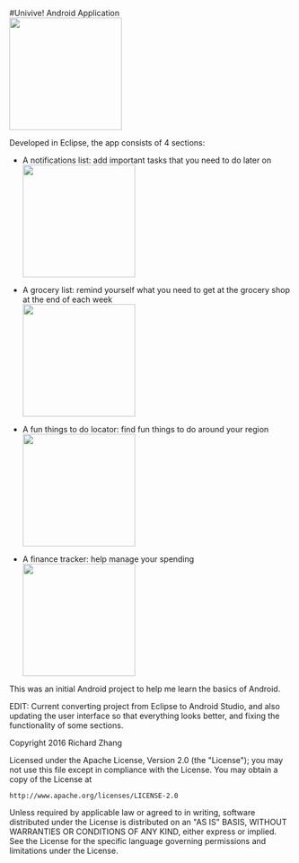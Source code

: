 #Univive! Android Application
<br><img src="https://github.com/richardzhanguw/UniviveApp/blob/Project1/UniviveOfficial/res/drawable-hdpi/readme1_new.PNG" width="200"  /><br>

Developed in Eclipse, the app consists of 4 sections:
 - A notifications list: add important tasks that you need to do later on
 <br><img src="https://github.com/richardzhanguw/UniviveApp/blob/Project1/UniviveOfficial/res/drawable-hdpi/readme4_new.PNG" width="200"  /><br>

 - A grocery list: remind yourself what you need to get at the grocery shop at the end of each week
<br><img src="https://github.com/richardzhanguw/UniviveApp/blob/Project1/UniviveOfficial/res/drawable-hdpi/readme8_new.PNG" width="200"  /><br>

 - A fun things to do locator: find fun things to do around your region
<br><img src="https://github.com/richardzhanguw/UniviveApp/blob/Project1/UniviveOfficial/res/drawable-hdpi/readme6_new.PNG" width="200"  /><br>

 - A finance tracker: help manage your spending
<br><img src="https://github.com/richardzhanguw/UniviveApp/blob/Project1/UniviveOfficial/res/drawable-hdpi/readme3_new.PNG" width="200"  /><br>

 
 This was an initial Android project to help me learn the basics of Android.

EDIT: Current converting project from Eclipse to Android Studio, and also updating the user interface so that everything looks better, and fixing the functionality of some sections.

Copyright 2016 Richard Zhang

Licensed under the Apache License, Version 2.0 (the "License");
you may not use this file except in compliance with the License.
You may obtain a copy of the License at

    http://www.apache.org/licenses/LICENSE-2.0

Unless required by applicable law or agreed to in writing, software
distributed under the License is distributed on an "AS IS" BASIS,
WITHOUT WARRANTIES OR CONDITIONS OF ANY KIND, either express or implied.
See the License for the specific language governing permissions and
limitations under the License.
